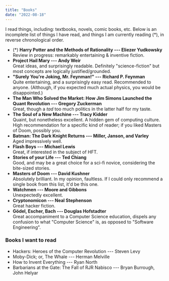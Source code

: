 ```yaml
---
title: "Books"
date: "2022-08-18"
---
```


I read things, including: textbooks, novels, comic books, etc.
Below is an incomplete list of things I have read, and things I am currently reading (*),
in reverse chronological order.

- (*) **Harry Potter and the Methods of Rationality --- Eliezer Yudkowsky**<br>
  Review in progress: remarkably entertaining & inventive fiction.
- **Project Hail Mary --- Andy Weir**<br>
  Great ideas, and surprisingly readable. Definitely "science-fiction" but most concepts are logically justified/grounded.
- **"Surely You're Joking, Mr. Feynman!" --- Richard P. Feynman**<br>
  Quite entertaining, and a surprisingly easy read. Recommended to anyone. (Although, if you expected much actual physics, you would be disappointed.)
- **The Man Who Solved the Market: How Jim Simons Launched the Quant Revolution --- Gregory Zuckerman**<br>
  Great, though a _tad_ too much politics in the latter half for my taste.
- **The Soul of a New Machine --- Tracy Kidder**<br>
  Quaint, but nonetheless excellent. A hidden gem of computing culture. High recommendation for a specific kind of reader; if you liked Masters of Doom, possibly you.
- **Batman: The Dark Knight Returns --- Miller, Janson, and Varley**<br>
  Aged impressively well.
- **Flash Boys --- Michael Lewis**<br>
  Great, if interested in the subject of HFT.
- **Stories of your Life --- Ted Chiang**<br>
  Good, and may be a great choice for a sci-fi novice, considering the bite-sized stories.
- **Masters of Doom --- David Kushner**<br>
  Absolutely brilliant. In my opinion, faultless. If I could only recommend a single book from this list, it'd be this one.
- **Watchmen --- Moore and Gibbons**<br>
  Unexpectedly excellent.
- **Cryptonomicon --- Neal Stephenson**<br>
  Great hacker fiction.
- **Gödel, Escher, Bach --- Douglas Hofstadter**<br>
  Great accompaniment to a Computer Science education, dispels any confusion to what "Computer Science" is, as opposed to "Software Engineering".

### Books I want to read

- Hackers: Heroes of the Computer Revolution --- Steven Levy
- Moby-Dick; or, The Whale --- Herman Melville
- How to Invent Everything --- Ryan North
- Barbarians at the Gate: The Fall of RJR Nabisco --- Bryan Burrough, John Helyar
